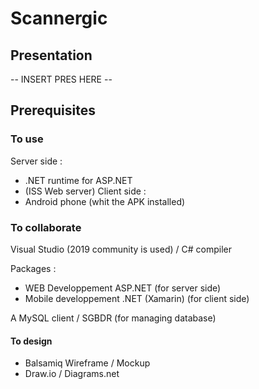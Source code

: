 # Scannergic
## Presentation
-- INSERT PRES HERE --
## Prerequisites
### To use
Server side :
 - .NET runtime for ASP.NET
 - (ISS Web server)
Client side :
 - Android phone (whit the APK installed)
### To collaborate
Visual Studio (2019 community is used) / C# compiler

Packages :
 - WEB Developpement ASP.NET (for server side)
 - Mobile developpement .NET (Xamarin) (for client side)

A MySQL client / SGBDR (for managing database)

#### To design
- Balsamiq Wireframe / Mockup
- Draw.io / Diagrams.net
